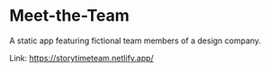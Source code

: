 # Meet-the-Team
A static app featuring fictional team members of a design company.<br/>

Link: https://storytimeteam.netlify.app/
